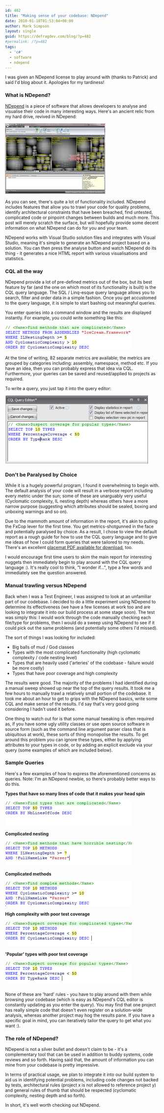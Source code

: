 ```yaml
---
id: 482
title: "Making sense of your codebase: NDepend"
date: 2010-01-18T01:53:04+00:00
author: Mark Simpson
layout: single
guid: https://defragdev.com/blog/?p=482
#permalink: /?p=482
tags:
  - 'c#'
  - software
  - ndepend
---
```

I was given an NDepend license to play around with (thanks to Patrick) and said I'd blog about it. Apologies for my tardiness!

### What is NDepend?

[NDepend](http://www.ndepend.com/Features.aspx) is a piece of software that allows developers to analyse and visualise their code in many interesting ways. Here's an ancient relic from my hard drive, revived in NDepend:

[<img class="alignnone" src="images/whole_app_thumb.png" alt="" width="326" height="228" />](images/whole_app.png)

As you can see, there's quite a lot of functionality included. NDepend includes features that allow you to trawl your code for quality problems, identify architectural constraints that have been breached, find untested, complicated code or pinpoint changes between builds and much more. This post will merely scratch the surface, but will hopefully provide some decent information on what NDepend can do for you and your team.

NDepend works with Visual Studio solution files and integrates with Visual Studio, meaning it's simple to generate an NDepend project based on a solution. You can then press the analyse button and watch NDepend do its thing - it generates a nice HTML report with various visualisations and statistics.

### CQL all the way

NDepend provide a lot of pre-defined metrics out of the box, but its best feature by far (and the one on which most of its functionality is built) is the CQL query language. The SQL / Linq-esque query language allows you to search, filter and order data in a simple fashion. Once you get accustomed to the query language, it is simple to start bashing out meaningful queries.

You enter queries into a command window and the results are displayed instantly. For example, you could write something like this:

<img class="alignnone" title="CQL query" src="images/sample_cql_query.png" alt="" width="413" height="82" /> 

At the time of writing, 82 separate metrics are available; the metrics are grouped by categories including: assembly, namespace, method etc. If you have an idea, then you can probably express that idea via CQL.  Furthermore, your queries can be saved and reused/applied to projects as required.

To write a query, you just tap it into the query editor:

<img class="alignnone" title="editor" src="images/query_editor.png" alt="" width="465" height="221" /> 

### Don't be Paralysed by Choice

While it is a hugely powerful program, I found it overwhelming to begin with. The default analysis of your code will result in a verbose report including every metric under the sun; some of these are unarguably very useful (Cyclomatic complexity, IL nesting depth) whereas others have a more narrow purpose (suggesting which attributes should be sealed, boxing and unboxing warnings and so on).

Due to the mammoth amount of information in the report, it's akin to pulling the FxCop lever for the first time. You get metrics-shotgunned in the face and potentially paralysed by choice. As a result, I chose to view the default report as a rough guide for how to use the CQL query language and to give me ideas of how I could form queries that were tailored to my needs. There's an excellent [placemat PDF available for download](http://www.hanselman.com/blog/content/binary/NDepend%20metrics%20placemats%201.1.pdf), too.

I would encourage first time users to skim the main report for interesting nuggets then immediately begin to play around with the CQL query language :). It's really cool to think, "I wonder if...", type a few words and immediately see the question answered.

### Manual trawling versus NDepend

Back when I was a Test Engineer, I was assigned to look at an unfamiliar part of our codebase. I decided to do a little experiment using NDepend to determine its effectiveness (we have a few licenses at work too and are looking to integrate it into our build process at some stage soon). The test was simply this: I would work through the code manually checking each file/type for problems, then I would do a sweep using NDepend to see if it could pick out the same problems (and potentially some others I'd missed).

The sort of things I was looking for included:

  * Big balls of mud / God classes
  * Types with the most complicated functionality (high cyclomatic complexity / code nesting level)
  * Types that are heavily used ('arteries' of the codebase - failure would be more costly)
  * Types that have poor coverage and high complexity

The results were good. The majority of the problems I had identified during a manual sweep showed up near the top of the query results. It took me a few hours to manually trawl a relatively small portion of the codebase. It took me about an hour to get to grips with the NDepend basics, write some CQL and make sense of the results. I'd say that's very good going considering I hadn't used it before.

One thing to watch out for is that some manual tweaking is often required as, if you have some ugly utility classes or use open source software in source form (such as the command line argument parser class that is ubiquitous at work), these sorts of thing monopolise the results. To get around this problem you can ignore these types, either by applying attributes to your types in code, or by adding an explicit exclude via your query (some examples of which are included below).

### Sample Queries

Here's a few examples of how to express the aforementioned concerns as queries. Note: I'm an NDepend newbie, so there's probably better ways to do this.

**Types that have so many lines of code that it makes your head spin**

<img title="God" src="images/god_classes.png" alt="" width="413" height="82" /> 

**Complicated nesting**

<img class="alignnone" title="nesting" src="images/il_nesting.png" alt="" width="413" height="82" /> 

**Complicated methods**

<img class="alignnone" title="nesting" src="images/complex_methods.png" alt="" width="413" height="82" /> 

**High complexity with poor test coverage**

<img class="alignnone" title="nesting" src="images/poor_coverage.png" alt="" width="413" height="82" /> 

**'Popular' types with poor test coverage**

<img class="alignnone" title="nesting" src="images/popular_types.png" alt="" width="413" height="82" /> 

None of these are 'hard' rules - you have to play around with them while browsing your codebase (which is easy as NDepend's CQL editor is constantly updating as you enter the query). You may find that one project has really simple code that doesn't even register on a solution-wide analysis, whereas another project may hog the results pane. If you have a specific goal in mind, you can iteratively tailor the query to get what you want :).

### The role of NDepend?

NDepend is not a silver bullet and doesn't claim to be - it's a complementary tool that can be used in addition to buddy systems, code reviews and so forth. Having said that, the amount of information you can mine from your codebase is pretty impressive.

In terms of practical usage, we plan to integrate it into our build system to aid us in identifying potential problems, including code changes not backed by tests, architectural rules (project x is not allowed to reference project y) and general rules of thumb that should be respected (cyclomatic complexity, nesting depth and so forth).

In short, it's well worth checking out NDepend.
